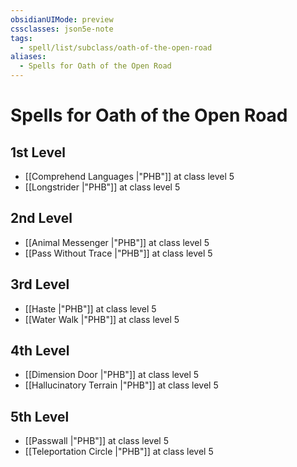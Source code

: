 ```yaml
---
obsidianUIMode: preview
cssclasses: json5e-note
tags:
  - spell/list/subclass/oath-of-the-open-road
aliases:
  - Spells for Oath of the Open Road
---
```

# Spells for Oath of the Open Road

## 1st Level

- [[Comprehend Languages \|"PHB"]] at class level 5
- [[Longstrider \|"PHB"]] at class level 5

## 2nd Level

- [[Animal Messenger \|"PHB"]] at class level 5
- [[Pass Without Trace \|"PHB"]] at class level 5

## 3rd Level

- [[Haste \|"PHB"]] at class level 5
- [[Water Walk \|"PHB"]] at class level 5

## 4th Level

- [[Dimension Door \|"PHB"]] at class level 5
- [[Hallucinatory Terrain \|"PHB"]] at class level 5

## 5th Level

- [[Passwall \|"PHB"]] at class level 5
- [[Teleportation Circle \|"PHB"]] at class level 5
